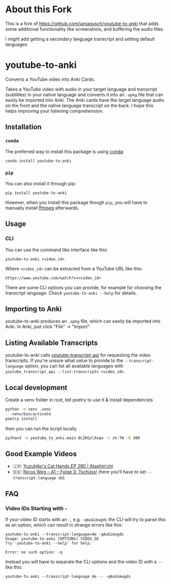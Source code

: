 # About this Fork

This is a fork of https://github.com/janjagusch/youtube-to-anki that adds some additional functionality like screenshots, and buffering the audio files.

I might add getting a secondary language transcript and setting default languages.

# youtube-to-anki

Converts a YouTube video into Anki Cards.

Takes a YouTube video with audio in your target language and transcript (subtitles) in your native language and converts it into an `.apkg` file that can easily be imported into Anki. The Anki cards have the target language audio on the front and the native language transcript on the back. I hope this helps improving your listening comprehension.

## Installation

### `conda`

The preferred way to install this package is using [conda](https://github.com/conda/conda):

```
conda install youtube-to-anki
```

### `pip`

You can also install it through pip:

```
pip install youtube-to-anki
```

However, when you install this package though `pip`, you will have to manually install [ffmpeg](https://ffmpeg.org/download.html) afterwards.

## Usage

### CLI

You can use the command like interface like this:

```
youtube-to-anki <video_id>
```

Where `<video_id>` can be extracted from a YouTube URL like this:

`https://www.youtube.com/watch?v=<video_id>`

There are some CLI options you can provide, for example for choosing the transcript language. Check `youtube-to-anki --help` for details.

## Importing to Anki

youtube-to-anki produces an `.apkg` file, which can easily be imported into Anki. In Anki, just click "File" -> "Import".

## Listing Available Transcripts

youtube-to-anki calls [youtube-transcript-api](https://github.com/jdepoix/youtube-transcript-api) for requesting the video transcripts. If you're unsure what value to provide to the `--transcript-language` option, you can list all available languages with `youtube_transcript_api --list-transcripts <video_id>`.

## Local development
Create a venv folder in root, tell poetry to use it & install dependencies
```bash
python -m venv .venv
. .venv/bin/activate
poetry install
```
then you can run the script locally
```bash
python3 -m youtube_to_anki.main 0LIKGzlXoqo -L zh-TW -B 300
```

## Good Example Videos

- 🇯🇵: [Yuzuhiko's Cat Hands EP 280 | Atashin'chi](https://www.youtube.com/watch?v=Uw6ONSGyWZ4)
- 🇩🇪: [Nicos Weg – A1 – Folge 3: Tschüss!](https://www.youtube.com/watch?v=idFrq0H1Af0) (here you'll have to set `--transcript-language de`)

## FAQ

### Video IDs Starting with `-`

If your video ID starts with an `-`, e.g. `-qAuGimugds` the CLI will try to parse this as an option, which can result in strange errors like this:

```
youtube-to-anki --transcript-language=de -qAuGimugds
Usage: youtube-to-anki [OPTIONS] VIDEO_ID
Try 'youtube-to-anki --help' for help.

Error: no such option: -q
```

Instead you will have to separate the CLI options and the video ID with a `--` like this:

```
youtube-to-anki --transcript-language de -- -qAuGimugds
```
